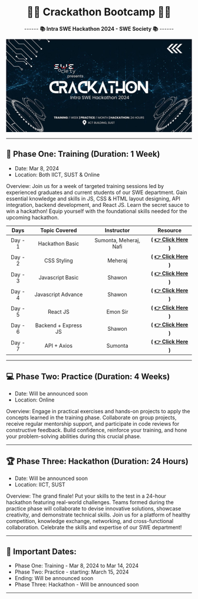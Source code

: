 <div align = "center">
  
# 👨‍💻 Crackathon Bootcamp 👨‍💻

------ **📚 Intra SWE Hackathon 2024 - SWE Society 📚** ------

![](./assets/banner.jpg)

</div>

<hr>

## 🚀 Phase One: Training (Duration: 1 Week)

- Date: Mar 8, 2024
- Location: Both IICT, SUST & Online

Overview: Join us for a week of targeted training sessions led by experienced graduates and current students of our SWE department. Gain essential knowledge and skills in JS, CSS & HTML layout designing, API integration, backend development, and React JS. Learn the secret sauce to win a hackathon! Equip yourself with the foundational skills needed for the upcoming hackathon.

| **Days** |  **Topic Covered**   |     **Instructor**     |                            **Resource**                             |
| :------: | :------------------: | :--------------------: | :-----------------------------------------------------------------: |
| Day - 1  |   Hackathon Basic    | Sumonta, Meheraj, Nafi |  **( [👉 Click Here](./Day%20-%201%20-%20Hackathon%20Basics/) )**   |
| Day - 2  |     CSS Styling      |        Meheraj         |     **( [👉 Click Here](./Day%20-%202%20-%20CSS%20Styling/) )**     |
| Day - 3  |   Javascript Basic   |         Shawon         |  **( [👉 Click Here](./Day%20-%202%20-%20Javascript%20Basics/) )**  |
| Day - 4  |  Javascript Advance  |         Shawon         | **( [👉 Click Here](./Day%20-%203%20-%20Javascript%20Advance/) )**  |
| Day - 5  |       React JS       |        Emon Sir        |      **( [👉 Click Here](./Day%20-%205%20-%20React%20JS//) )**      |
| Day - 6  | Backend + Express JS |         Shawon         | **( [👉 Click Here](./Day%20-%206%20-%20Backend%20+%20Express/) )** |
| Day - 7  |     API + Axios      |        Sumonta         |    **( [👉 Click Here](./Day%20-%207%20-%20API%20+%20Axios/) )**    |

<hr>

## 💻 Phase Two: Practice (Duration: 4 Weeks)

- Date: Will be announced soon
- Location: Online

Overview: Engage in practical exercises and hands-on projects to apply the concepts learned in the training phase. Collaborate on group projects, receive regular mentorship support, and participate in code reviews for constructive feedback. Build confidence, reinforce your training, and hone your problem-solving abilities during this crucial phase.

<hr>

## 🏆 Phase Three: Hackathon (Duration: 24 Hours)

- Date: Will be announced soon
- Location: IICT, SUST

Overview: The grand finale! Put your skills to the test in a 24-hour hackathon featuring real-world challenges. Teams formed during the practice phase will collaborate to devise innovative solutions, showcase creativity, and demonstrate technical skills. Join us for a platform of healthy competition, knowledge exchange, networking, and cross-functional collaboration. Celebrate the skills and expertise of our SWE department!

<hr>

## 📅 Important Dates:

- Phase One: Training - Mar 8, 2024 to Mar 14, 2024
- Phase Two: Practice - starting: March 15, 2024
- Ending: Will be announced soon
- Phase Three: Hackathon - Will be announced soon

<hr>

